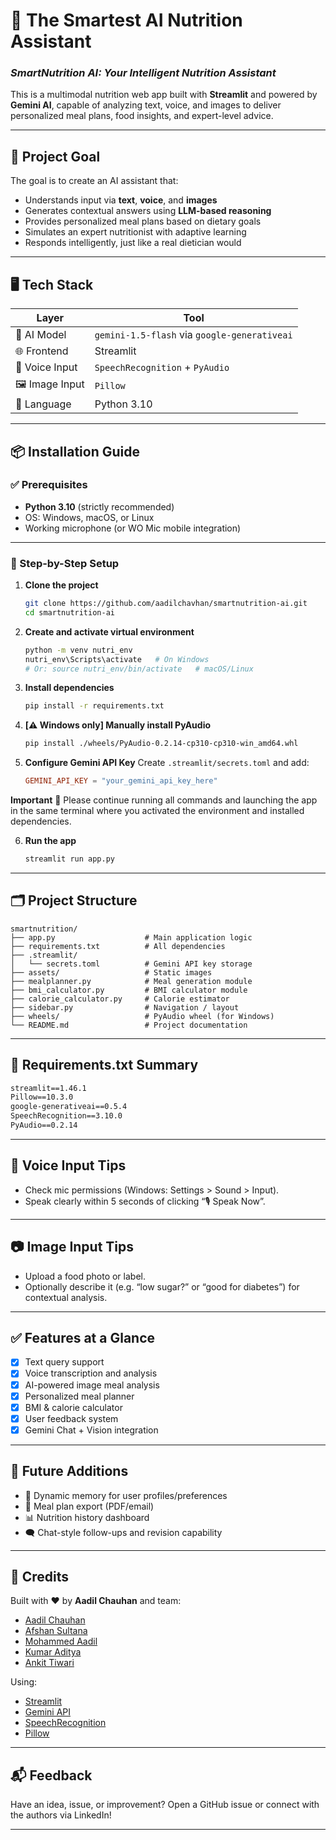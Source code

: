 # 🧠 The Smartest AI Nutrition Assistant  
### _SmartNutrition AI: Your Intelligent Nutrition Assistant_

This is a multimodal nutrition web app built with **Streamlit** and powered by **Gemini AI**, capable of analyzing text, voice, and images to deliver personalized meal plans, food insights, and expert-level advice.

---

## 🎯 Project Goal

The goal is to create an AI assistant that:
- Understands input via **text**, **voice**, and **images**
- Generates contextual answers using **LLM-based reasoning**
- Provides personalized meal plans based on dietary goals
- Simulates an expert nutritionist with adaptive learning
- Responds intelligently, just like a real dietician would

---

## 🖥️ Tech Stack

| Layer            | Tool                                           |
|------------------|------------------------------------------------|
| 🧠 AI Model       | `gemini-1.5-flash` via `google-generativeai`  |
| 🌐 Frontend       | Streamlit                                     |
| 🎤 Voice Input    | `SpeechRecognition` + `PyAudio`               |
| 🖼️ Image Input     | `Pillow`                                       |
| 🐍 Language       | Python 3.10                                   |

---

## 📦 Installation Guide

### ✅ Prerequisites

- **Python 3.10** (strictly recommended)
- OS: Windows, macOS, or Linux
- Working microphone (or WO Mic mobile integration)

---

### 🔧 Step-by-Step Setup

1. **Clone the project**
   ```bash
   git clone https://github.com/aadilchavhan/smartnutrition-ai.git
   cd smartnutrition-ai
   ```

2. **Create and activate virtual environment**
   ```bash
   python -m venv nutri_env
   nutri_env\Scripts\activate   # On Windows
   # Or: source nutri_env/bin/activate   # macOS/Linux
   ```

3. **Install dependencies**
   ```bash
   pip install -r requirements.txt
   ```

4. **[⚠️ Windows only] Manually install PyAudio**
   ```bash
   pip install ./wheels/PyAudio-0.2.14-cp310-cp310-win_amd64.whl
   ```

5. **Configure Gemini API Key**
   Create `.streamlit/secrets.toml` and add:
   ```toml
   GEMINI_API_KEY = "your_gemini_api_key_here"
   
   ```
**Important**
🔄 Please continue running all commands and launching the app in the same terminal where you activated the environment and installed dependencies.

6. **Run the app**
   ```bash
   streamlit run app.py
   ```

---

## 🗂️ Project Structure

```
smartnutrition/
├── app.py                    # Main application logic
├── requirements.txt          # All dependencies
├── .streamlit/
│   └── secrets.toml          # Gemini API key storage
├── assets/                   # Static images
├── mealplanner.py            # Meal generation module
├── bmi_calculator.py         # BMI calculator module
├── calorie_calculator.py     # Calorie estimator
├── sidebar.py                # Navigation / layout
├── wheels/                   # PyAudio wheel (for Windows)
└── README.md                 # Project documentation
```

---

## 🔐 Requirements.txt Summary

```txt
streamlit==1.46.1
Pillow==10.3.0
google-generativeai==0.5.4
SpeechRecognition==3.10.0
PyAudio==0.2.14
```

---

## 🎤 Voice Input Tips

- Check mic permissions (Windows: Settings > Sound > Input).
- Speak clearly within 5 seconds of clicking “🎙 Speak Now”.

---

## 📷 Image Input Tips

- Upload a food photo or label.
- Optionally describe it (e.g. “low sugar?” or “good for diabetes”) for contextual analysis.

---

## ✅ Features at a Glance

- [x] Text query support
- [x] Voice transcription and analysis
- [x] AI-powered image meal analysis
- [x] Personalized meal planner
- [x] BMI & calorie calculator
- [x] User feedback system
- [x] Gemini Chat + Vision integration

---

## 🚀 Future Additions

- 🧠 Dynamic memory for user profiles/preferences
- 📩 Meal plan export (PDF/email)
- 📊 Nutrition history dashboard
- 🗨️ Chat-style follow-ups and revision capability

---

## 🙌 Credits

Built with ❤️ by **Aadil Chauhan** and team:

- [Aadil Chauhan](https://www.linkedin.com/in/aadilchavhan/)
- [Afshan Sultana ](https://www.linkedin.com/in/syeda-afshan-sultana)
- [Mohammed Aadil](https://www.linkedin.com/in/mohammed-aadil-39b2182b5/)
- [Kumar Aditya](https://www.linkedin.com/in/kumar-aditya-6374a2332/)
- [Ankit Tiwari](https://www.linkedin.com/in/ankit-tiwari-3a1a7b175/)


Using:

- [Streamlit](https://streamlit.io/)
- [Gemini API](https://makersuite.google.com/app)
- [SpeechRecognition](https://pypi.org/project/SpeechRecognition/)
- [Pillow](https://python-pillow.org)

---

## 📬 Feedback

Have an idea, issue, or improvement?
Open a GitHub issue or connect with the authors via LinkedIn!

---
